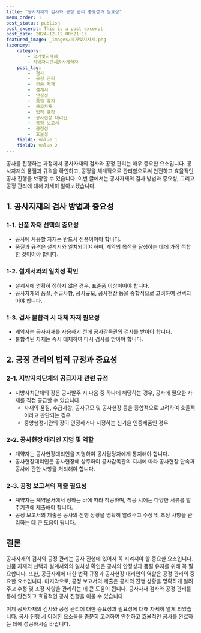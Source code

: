 ```yaml
---
title: "공사자재의 검사와 공정 관리 중요성과 필요성"
menu_order: 1
post_status: publish
post_excerpt: This is a post excerpt
post_date: 2024-12-12 00:21:13
featured_image: _images/국가및지자체.png
taxonomy:
    category:
        - 국가및지자체
        - 지방자치단체공사계약자
    post_tag:
        -  검사
        -  공정 관리
        -  신품 자재
        -  설계서
        -  안정성
        -  품질 유지
        -  공급자재
        -  법적 규정
        -  공사현장 대리인
        -  공정 보고서
        -  공정성
        -  효율성
    field1: value 1
    field2: value 2
---
```



공사를 진행하는 과정에서 공사자재의 검사와 공정 관리는 매우 중요한 요소입니다. 공사자재의 품질과 규격을 확인하고, 공정을 체계적으로 관리함으로써 안전하고 효율적인 공사 진행을 보장할 수 있습니다. 이번 글에서는 공사자재의 검사 방법과 중요성, 그리고 공정 관리에 대해 자세히 알아보겠습니다.

## 1. 공사자재의 검사 방법과 중요성

### 1-1. 신품 자재 선택의 중요성
- 공사에 사용할 자재는 반드시 신품이어야 합니다.
- 품질과 규격은 설계서와 일치되어야 하며, 계약의 목적을 달성하는 데에 가장 적합한 것이어야 합니다.

### 1-2. 설계서와의 일치성 확인
- 설계서에 명확히 정하지 않은 경우, 표준품 이상이어야 합니다.
- 공사자재의 품질, 수급사항, 공사규모, 공사현장 등을 종합적으로 고려하여 선택되어야 합니다.

### 1-3. 검사 불합격 시 대체 자재 필요성
- 계약자는 공사자재를 사용하기 전에 공사감독관의 검사를 받아야 합니다.
- 불합격된 자재는 즉시 대체하여 다시 검사를 받아야 합니다.

## 2. 공정 관리의 법적 규정과 중요성

### 2-1. 지방자치단체의 공급자재 관련 규정
- 지방자치단체의 장은 공사발주 시 다음 중 하나에 해당하는 경우, 공사에 필요한 자재를 직접 공급할 수 있습니다.
  - 자재의 품질, 수급사항, 공사규모 및 공사현장 등을 종합적으로 고려하여 효율적이라고 판단되는 경우
  - 중앙행정기관의 장이 인정하거나 지정하는 신기술 인증제품인 경우

### 2-2. 공사현장 대리인 지명 및 역할
- 계약자는 공사현장대리인을 지명하여 공사담당자에게 통지해야 합니다.
- 공사현장대리인은 공사현장에 상주하여 공사감독관의 지시에 따라 공사현장 단속과 공사에 관한 사항을 처리해야 합니다.

### 2-3. 공정 보고서의 제출 필요성
- 계약자는 계약문서에서 정하는 바에 따라 착공하며, 착공 시에는 다양한 서류를 발주기관에 제출해야 합니다.
- 공정 보고서의 제출은 공사의 진행 상황을 명확히 알려주고 수정 및 조정 사항을 관리하는 데 큰 도움이 됩니다.

## 결론
공사자재의 검사와 공정 관리는 공사 진행에 있어서 꼭 지켜져야 할 중요한 요소입니다. 신품 자재의 선택과 설계서와의 일치성 확인은 공사의 안정성과 품질 유지를 위해 꼭 필요합니다. 또한, 공급자재에 대한 법적 규정과 공사현장 대리인의 역할은 공정 관리의 중요한 요소입니다. 마지막으로, 공정 보고서의 제출은 공사의 진행 상황을 명확하게 알려주고 수정 및 조정 사항을 관리하는 데 큰 도움이 됩니다. 공사자재 검사와 공정 관리를 통해 안전하고 효율적인 공사 진행을 이룰 수 있습니다.

이제 공사자재의 검사와 공정 관리에 대한 중요성과 필요성에 대해 자세히 알게 되었습니다. 공사 진행 시 이러한 요소들을 충분히 고려하여 안전하고 효율적인 공사를 완료하는 데에 성공하시길 바랍니다.
